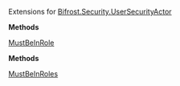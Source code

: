 Extensions for [Bifrost.Security.UserSecurityActor](Bifrost.Security.UserSecurityActor)

**Methods**

[MustBeInRole](Bifrost.Security.UserSecurityActorExtensions.MustBeInRole)


**Methods**

[MustBeInRoles](Bifrost.Security.UserSecurityActorExtensions.MustBeInRoles)
